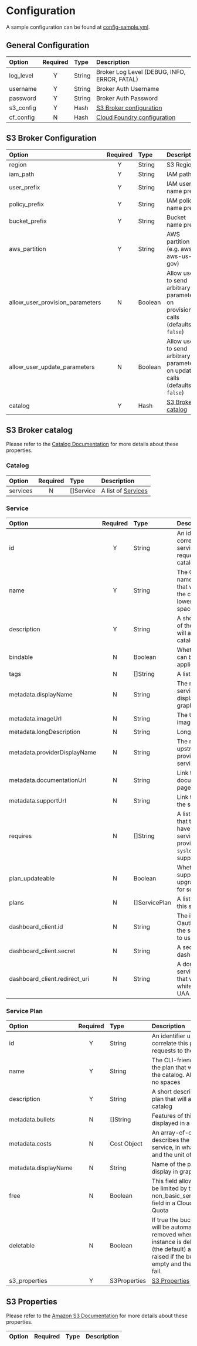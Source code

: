 # Configuration

A sample configuration can be found at [config-sample.yml](https://github.com/cloud-gov/s3-broker/blob/main/config-sample.yml).

## General Configuration

| Option    | Required | Type   | Description                                                                                                          |
| :-------- | :------: | :----- | :------------------------------------------------------------------------------------------------------------------- |
| log_level |    Y     | String | Broker Log Level (DEBUG, INFO, ERROR, FATAL)                                                                         |
| username  |    Y     | String | Broker Auth Username                                                                                                 |
| password  |    Y     | String | Broker Auth Password                                                                                                 |
| s3_config |    Y     | Hash   | [S3 Broker configuration](https://github.com/cloud-gov/s3-broker/blob/main/CONFIGURATION.md#s3-broker-configuration) |
| cf_config |    N     | Hash   | [Cloud Foundry configuration](https://godoc.org/github.com/cloudfoundry-community/go-cfclient#Config)                |

## S3 Broker Configuration

| Option                          | Required | Type    | Description                                                                                              |
| :------------------------------ | :------: | :------ | :------------------------------------------------------------------------------------------------------- |
| region                          |    Y     | String  | S3 Region                                                                                                |
| iam_path                        |    Y     | String  | IAM path                                                                                                 |
| user_prefix                     |    Y     | String  | IAM user name prefix                                                                                     |
| policy_prefix                   |    Y     | String  | IAM policy name prefix                                                                                   |
| bucket_prefix                   |    Y     | String  | Bucket name prefix                                                                                       |
| aws_partition                   |    Y     | String  | AWS partition (e.g. aws, aws-us-gov)                                                                     |
| allow_user_provision_parameters |    N     | Boolean | Allow users to send arbitrary parameters on provision calls (defaults to `false`)                        |
| allow_user_update_parameters    |    N     | Boolean | Allow users to send arbitrary parameters on update calls (defaults to `false`)                           |
| catalog                         |    Y     | Hash    | [S3 Broker catalog](https://github.com/cloud-gov/s3-broker/blob/main/CONFIGURATION.md#s3-broker-catalog) |

## S3 Broker catalog

Please refer to the [Catalog Documentation](https://docs.cloudfoundry.org/services/api.html#catalog-mgmt) for more details about these properties.

### Catalog

| Option   | Required | Type      | Description                                                                                     |
| :------- | :------: | :-------- | :---------------------------------------------------------------------------------------------- |
| services |    N     | []Service | A list of [Services](https://github.com/cloud-gov/s3-broker/blob/main/CONFIGURATION.md#service) |

### Service

| Option                        | Required | Type          | Description                                                                                                                 |
| :---------------------------- | :------: | :------------ | :-------------------------------------------------------------------------------------------------------------------------- |
| id                            |    Y     | String        | An identifier used to correlate this service in future requests to the catalog                                              |
| name                          |    Y     | String        | The CLI-friendly name of the service that will appear in the catalog. All lowercase, no spaces                              |
| description                   |    Y     | String        | A short description of the service that will appear in the catalog                                                          |
| bindable                      |    N     | Boolean       | Whether the service can be bound to applications                                                                            |
| tags                          |    N     | []String      | A list of service tags                                                                                                      |
| metadata.displayName          |    N     | String        | The name of the service to be displayed in graphical clients                                                                |
| metadata.imageUrl             |    N     | String        | The URL to an image                                                                                                         |
| metadata.longDescription      |    N     | String        | Long description                                                                                                            |
| metadata.providerDisplayName  |    N     | String        | The name of the upstream entity providing the actual service                                                                |
| metadata.documentationUrl     |    N     | String        | Link to documentation page for service                                                                                      |
| metadata.supportUrl           |    N     | String        | Link to support for the service                                                                                             |
| requires                      |    N     | []String      | A list of permissions that the user would have to give the service, if they provision it (only `syslog_drain` is supported) |
| plan_updateable               |    N     | Boolean       | Whether the service supports upgrade/downgrade for some plans                                                               |
| plans                         |    N     | []ServicePlan | A list of [Plans](https://github.com/cloud-gov/s3-broker/blob/main/CONFIGURATION.md#service-plan) for this service          |
| dashboard_client.id           |    N     | String        | The id of the Oauth2 client that the service intends to use                                                                 |
| dashboard_client.secret       |    N     | String        | A secret for the dashboard client                                                                                           |
| dashboard_client.redirect_uri |    N     | String        | A domain for the service dashboard that will be whitelisted by the UAA to enable SSO                                        |

### Service Plan

| Option               | Required | Type         | Description                                                                                                                                                                                         |
| :------------------- | :------: | :----------- | :-------------------------------------------------------------------------------------------------------------------------------------------------------------------------------------------------- |
| id                   |    Y     | String       | An identifier used to correlate this plan in future requests to the catalog                                                                                                                         |
| name                 |    Y     | String       | The CLI-friendly name of the plan that will appear in the catalog. All lowercase, no spaces                                                                                                         |
| description          |    Y     | String       | A short description of the plan that will appear in the catalog                                                                                                                                     |
| metadata.bullets     |    N     | []String     | Features of this plan, to be displayed in a bulleted-list                                                                                                                                           |
| metadata.costs       |    N     | Cost Object  | An array-of-objects that describes the costs of a service, in what currency, and the unit of measure                                                                                                |
| metadata.displayName |    N     | String       | Name of the plan to be display in graphical clients                                                                                                                                                 |
| free                 |    N     | Boolean      | This field allows the plan to be limited by the non_basic_services_allowed field in a Cloud Foundry Quota                                                                                           |
| deletable            |    N     | Boolean      | If true the bucket contents will be automatically removed when the service instance is deleted. If false (the default) an error will be raised if the bucket is not empty and the delete will fail. |
| s3_properties        |    Y     | S3Properties | [S3 Properties](https://github.com/cloud-gov/s3-broker/blob/main/CONFIGURATION.md#s3-properties)                                                                                                    |

## S3 Properties

Please refer to the [Amazon S3 Documentation](https://aws.amazon.com/documentation/s3/) for more details about these properties.

| Option | Required | Type | Description |
| :----- | :------: | :--- | :---------- |
